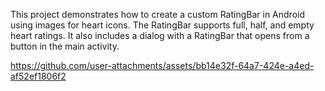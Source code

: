 This project demonstrates how to create a custom RatingBar in Android using images for heart icons. The RatingBar supports full, half, and empty heart ratings. It also includes a dialog with a RatingBar that opens from a button in the main activity.



https://github.com/user-attachments/assets/bb14e32f-64a7-424e-a4ed-af52ef1806f2

